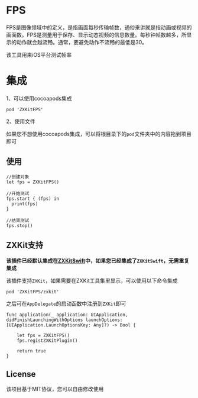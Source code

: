 # FPS

FPS是图像领域中的定义，是指画面每秒传输帧数，通俗来讲就是指动画或视频的画面数。FPS是测量用于保存、显示动态视频的信息数量。每秒钟帧数越多，所显示的动作就会越流畅。通常，要避免动作不流畅的最低是30。

该工具用来iOS平台测试帧率

# 集成

1、可以使用cocoapods集成

```
pod 'ZXKitFPS'
```

2、使用文件

如果您不想使用cocoapods集成，可以将根目录下的`pod`文件夹中的内容拖到项目即可

## 使用

```
//创建对象
let fps = ZXKitFPS()

//开始测试
fps.start { (fps) in
  print(fps)
}

//结束测试
fps.stop()
```

## ZXKit支持

**该插件已经默认集成在[ZXKitSwift](https://github.com/ZXKitCode/ZXKitSwift)中，如果您已经集成了`ZXKitSwift`，无需重复集成**

该插件支持`ZXKit`，如果需要在ZXKit工具集里显示，可以使用以下命令集成

```
pod 'ZXKitFPS/zxkit'
```

之后可在`AppDelegate`的启动函数中注册到`ZXKit`即可

```
func application(_ application: UIApplication, didFinishLaunchingWithOptions launchOptions: [UIApplication.LaunchOptionsKey: Any]?) -> Bool {
	
	let fps = ZXKitFPS()
	fps.registZXKitPlugin()
	
	return true
}
```

## License

该项目基于MIT协议，您可以自由修改使用
